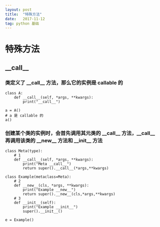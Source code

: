 ```yaml
---
layout: post
title:  "特殊方法"
date:   2017-11-12
tag: python 基础
---
```


# 特殊方法
## \_\_call__
### 类定义了 \_\_call__ 方法，那么它的实例是 callable 的
    class A:
        def __call__(self, *args, **kwargs):
            print("__call__")

    a = A()
    # a 是 callable 的
    a()
### 创建某个类的实例时，会首先调用其元类的 \_\_call__ 方法，\_\_call__ 再调用该类的 \_\_new__ 方法和 \_\_init__ 方法
    class Meta(type):
        # 1
        def __call__(self, *args, **kwargs):
            print("Meta __call__")
            return super().__call__(*args,**kwargs)

    class Example(metaclass=Meta):
        # 2
        def __new__(cls, *args, **kwargs):
            print("Example __new__")
            return super().__new__(cls,*args,**kwargs)
        # 3
        def __init__(self):
            print("Example __init__")
            super().__init__()

    e = Example()